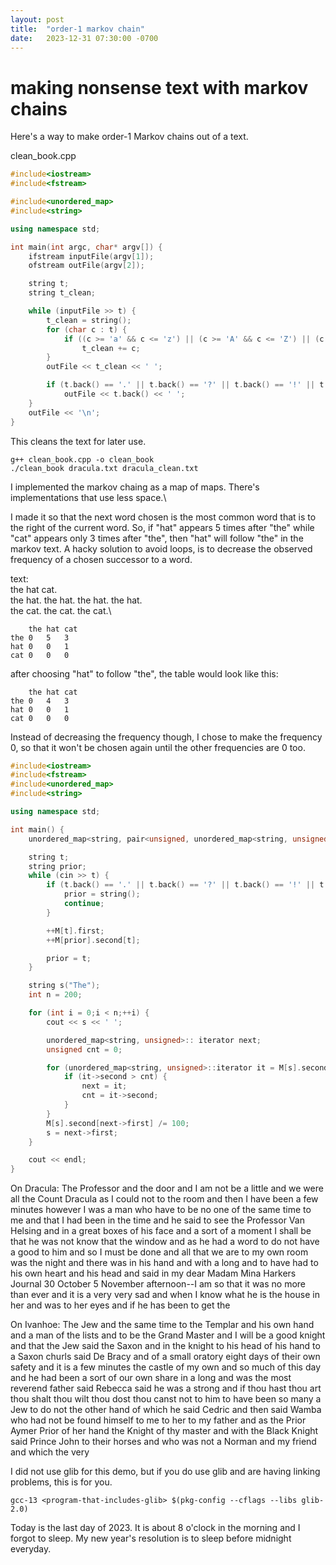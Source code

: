 ```yaml
---
layout: post
title:  "order-1 markov chain"
date:   2023-12-31 07:30:00 -0700
---
```


# making nonsense text with markov chains

Here's a way to make order-1 Markov chains out of a text.

clean_book.cpp
```c++
#include<iostream>
#include<fstream>

#include<unordered_map>
#include<string>

using namespace std;

int main(int argc, char* argv[]) {
	ifstream inputFile(argv[1]);
	ofstream outFile(argv[2]);

	string t;
	string t_clean;

	while (inputFile >> t) {
		t_clean = string();
		for (char c : t) {
			if ((c >= 'a' && c <= 'z') || (c >= 'A' && c <= 'Z') || (c >= '0' && c <= '9') || c == '\'' || c == '-')
				t_clean += c;
		}
		outFile << t_clean << ' ';

		if (t.back() == '.' || t.back() == '?' || t.back() == '!' || t.back() == ';' || t.back() == ':')
			outFile << t.back() << ' ';
	}
	outFile << '\n';
}
```


This cleans the text for later use. 
```
g++ clean_book.cpp -o clean_book
./clean_book dracula.txt dracula_clean.txt
```

I implemented the markov chaing as a map of maps. There's implementations that use less space.\

I made it so that the next word chosen is the most common word that is to the right of the current word.
So, if "hat" appears 5 times after "the" while "cat" appears only 3 times after "the", then "hat" will follow "the" in the markov text.
A hacky solution to avoid loops, is to decrease the observed frequency of a chosen successor to a word.

text:\
the hat cat.\
the hat. the hat. the hat. the hat.\
the cat. the cat. the cat.\
```
	the	hat	cat
the	0	5	3
hat	0	0	1
cat	0	0	0
```

after choosing "hat" to follow "the", the table would look like this:
```
	the	hat	cat
the	0	4	3
hat	0	0	1
cat	0	0	0
```

Instead of decreasing the frequency though, I chose to make the frequency 0, so that it won't be chosen again until the other frequencies are 0 too.

```c++
#include<iostream>
#include<fstream>
#include<unordered_map>
#include<string>

using namespace std;

int main() {
	unordered_map<string, pair<unsigned, unordered_map<string, unsigned> > > M;

	string t;
	string prior;
	while (cin >> t) {
		if (t.back() == '.' || t.back() == '?' || t.back() == '!' || t.back() == ';' || t.back() == ':') {
			prior = string();
			continue;
		}

		++M[t].first;
		++M[prior].second[t];

		prior = t;
	}

	string s("The");
	int n = 200;

	for (int i = 0;i < n;++i) {
		cout << s << ' ';

		unordered_map<string, unsigned>:: iterator next;
		unsigned cnt = 0;

		for (unordered_map<string, unsigned>::iterator it = M[s].second.begin();it != M[s].second.end();++it) {
			if (it->second > cnt) {
				next = it;
				cnt = it->second;
			}
		}
		M[s].second[next->first] /= 100;
		s = next->first;
	}

	cout << endl;
}
```

On Dracula:
The Professor and the door and I am not be a little and we were all the Count Dracula as I could not to the room and then I have been a few minutes however I was a man who have to be no one of the same time to me and that I had been in the time and he said to see the Professor Van Helsing and in a great boxes of his face and a sort of a moment I shall be that he was not know that the window and as he had a word to do not have a good to him and so I must be done and all that we are to my own room was the night and there was in his hand and with a long and to have had to his own heart and his head and said in my dear Madam Mina Harkers Journal 30 October 5 November afternoon--I am so that it was no more than ever and it is a very very sad and when I know what he is the house in her and was to her eyes and if he has been to get the 

On Ivanhoe:
The Jew and the same time to the Templar and his own hand and a man of the lists and to be the Grand Master and I will be a good knight and that the Jew said the Saxon and in the knight to his head of his hand to a Saxon churls said De Bracy and of a small oratory eight days of their own safety and it is a few minutes the castle of my own and so much of this day and he had been a sort of our own share in a long and was the most reverend father said Rebecca said he was a strong and if thou hast thou art thou shalt thou wilt thou dost thou canst not to him to have been so many a Jew to do not the other hand of which he said Cedric and then said Wamba who had not be found himself to me to her to my father and as the Prior Aymer Prior of her hand the Knight of thy master and with the Black Knight said Prince John to their horses and who was not a Norman and my friend and which the very 





I did not use glib for this demo, but if you do use glib and are having linking problems, this is for you.
```
gcc-13 <program-that-includes-glib> $(pkg-config --cflags --libs glib-2.0)
```

Today is the last day of 2023. It is about 8 o'clock in the morning and I forgot to sleep. My new year's resolution is to sleep before midnight everyday.
